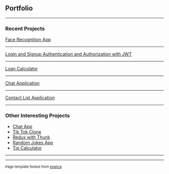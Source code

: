 ## Portfolio

---

### Recent Projects 

[Face Recognition App](https://github.com/The-Accolade/Face-Recoginiton-App)


---
[Login and Signup Authentication and Authorization with JWT](https://github.com/The-Accolade/LoginAuthenticationAndAuthorizationWithJWT-PERN)


---
[Loan Calculator](https://github.com/The-Accolade/loan-calculator)

---

[Chat Application](https://github.com/The-Accolade/real-time-chat)

---

[Contact List Application](https://github.com/The-Accolade/contactList)

---


### Other Interesting Projects

- [Chat App](https://github.com/The-Accolade/Chat)
- [Tik Tok Clone](https://github.com/The-Accolade/tik-tok-clone)
- [Redux with Thunk](https://github.com/The-Accolade/asynchronous-redux-with-thunk)
- [Random Jokes App](https://github.com/The-Accolade/random-jokes)
- [Tip Calculator](https://github.com/The-Accolade/tip-calculator)

---




---
<p style="font-size:11px">Page template forked from <a href="https://github.com/evanca/quick-portfolio">evanca</a></p>
<!-- Remove above link if you don't want to attibute -->
